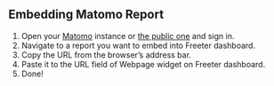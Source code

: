 ## Embedding Matomo Report

1. Open your  <a href="{{ curItem.homeUrl|e }}" rel="noopener noreferrer" target="_blank">Matomo</a> instance or <a href="{{ curItem.pubUrl|e }}" rel="noopener noreferrer" target="_blank">the public one</a> and sign in.
2. Navigate to a report you want to embed into Freeter dashboard.
3. Copy the URL from the browser’s address bar.
4. Paste it to the URL field of Webpage widget on Freeter dashboard.
5. Done!
